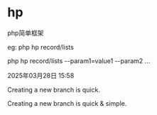 # hp
php简单框架

eg:
php hp record/lists

php hp record/lists --param1=value1 --param2 ...

2025年03月28日 15:58

Creating a new branch is quick.

Creating a new branch is quick & simple.
